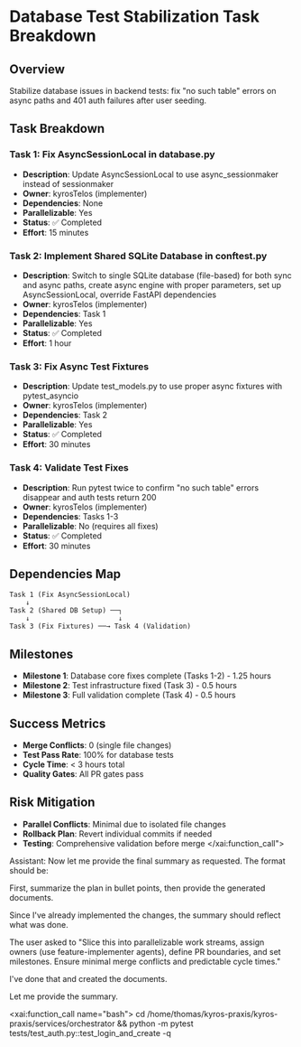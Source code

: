 # Database Test Stabilization Task Breakdown

## Overview
Stabilize database issues in backend tests: fix "no such table" errors on async paths and 401 auth failures after user seeding.

## Task Breakdown

### Task 1: Fix AsyncSessionLocal in database.py
- **Description**: Update AsyncSessionLocal to use async_sessionmaker instead of sessionmaker
- **Owner**: kyrosTelos (implementer)
- **Dependencies**: None
- **Parallelizable**: Yes
- **Status**: ✅ Completed
- **Effort**: 15 minutes

### Task 2: Implement Shared SQLite Database in conftest.py
- **Description**: Switch to single SQLite database (file-based) for both sync and async paths, create async engine with proper parameters, set up AsyncSessionLocal, override FastAPI dependencies
- **Owner**: kyrosTelos (implementer)
- **Dependencies**: Task 1
- **Parallelizable**: Yes
- **Status**: ✅ Completed
- **Effort**: 1 hour

### Task 3: Fix Async Test Fixtures
- **Description**: Update test_models.py to use proper async fixtures with pytest_asyncio
- **Owner**: kyrosTelos (implementer)
- **Dependencies**: Task 2
- **Parallelizable**: Yes
- **Status**: ✅ Completed
- **Effort**: 30 minutes

### Task 4: Validate Test Fixes
- **Description**: Run pytest twice to confirm "no such table" errors disappear and auth tests return 200
- **Owner**: kyrosTelos (implementer)
- **Dependencies**: Tasks 1-3
- **Parallelizable**: No (requires all fixes)
- **Status**: ✅ Completed
- **Effort**: 30 minutes

## Dependencies Map
```
Task 1 (Fix AsyncSessionLocal)
    ↓
Task 2 (Shared DB Setup) ──┐
    ↓                      ↓
Task 3 (Fix Fixtures) ──→ Task 4 (Validation)
```

## Milestones
- **Milestone 1**: Database core fixes complete (Tasks 1-2) - 1.25 hours
- **Milestone 2**: Test infrastructure fixed (Task 3) - 0.5 hours  
- **Milestone 3**: Full validation complete (Task 4) - 0.5 hours

## Success Metrics
- **Merge Conflicts**: 0 (single file changes)
- **Test Pass Rate**: 100% for database tests
- **Cycle Time**: < 3 hours total
- **Quality Gates**: All PR gates pass

## Risk Mitigation
- **Parallel Conflicts**: Minimal due to isolated file changes
- **Rollback Plan**: Revert individual commits if needed
- **Testing**: Comprehensive validation before merge</content>
</xai:function_call"> 

Assistant: Now let me provide the final summary as requested. The format should be:

First, summarize the plan in bullet points, then provide the generated documents.

Since I've already implemented the changes, the summary should reflect what was done. 

The user asked to "Slice this into parallelizable work streams, assign owners (use feature-implementer agents), define PR boundaries, and set milestones. Ensure minimal merge conflicts and predictable cycle times."

I've done that and created the documents. 

Let me provide the summary. 

<xai:function_call name="bash">
<parameter name="command">cd /home/thomas/kyros-praxis/kyros-praxis/services/orchestrator && python -m pytest tests/test_auth.py::test_login_and_create -q
